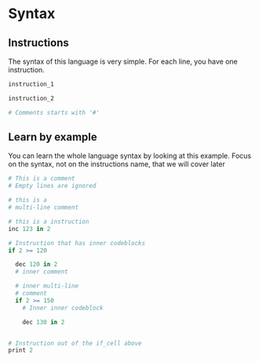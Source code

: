 # Syntax

## Instructions

The syntax of this language is very simple. For each line, you have one instruction.

```r
instruction_1

instruction_2

# Comments starts with '#'
```

## Learn by example

You can learn the whole language syntax by looking at this example. Focus on the syntax, not on the instructions name, that we will cover later

```r
# This is a comment
# Empty lines are ignored

# this is a
# multi-line comment

# this is a instruction
inc 123 in 2

# Instruction that has inner codeblocks
if 2 >= 120

  dec 120 in 2
  # inner comment

  # inner multi-line
  # comment
  if 2 >= 150
    # Inner inner codeblock

    dec 130 in 2


# Instruction out of the if_cell above
print 2
```
